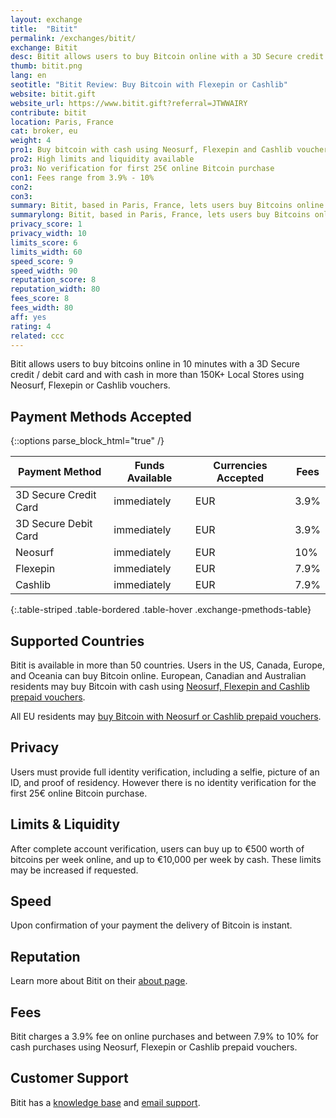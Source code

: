 ```yaml
---
layout: exchange
title:  "Bitit"
permalink: /exchanges/bitit/
exchange: Bitit
desc: Bitit allows users to buy Bitcoin online with a 3D Secure credit or debit card or with cash in more than 150K+ stores using Neosurf, Flexepin or Cashlib vouchers.
thumb: bitit.png
lang: en
seotitle: "Bitit Review: Buy Bitcoin with Flexepin or Cashlib"
website: bitit.gift
website_url: https://www.bitit.gift?referral=JTWWAIRY
contribute: bitit
location: Paris, France
cat: broker, eu
weight: 4
pro1: Buy bitcoin with cash using Neosurf, Flexepin and Cashlib vouchers 
pro2: High limits and liquidity available
pro3: No verification for first 25€ online Bitcoin purchase
con1: Fees range from 3.9% - 10%
con2: 
con3:
summary: Bitit, based in Paris, France, lets users buy Bitcoins online with a 3D secure credit card or debit card, and with cash using Neosurf, Flexepin and Cashlib prepaid vouchers. 
summarylong: Bitit, based in Paris, France, lets users buy Bitcoins online with a 3D secure credit card or debit card, and with cash using Neosurf, Flexepin and Cashlib prepaid vouchers.  
privacy_score: 1
privacy_width: 10
limits_score: 6
limits_width: 60
speed_score: 9
speed_width: 90
reputation_score: 8
reputation_width: 80
fees_score: 8
fees_width: 80
aff: yes
rating: 4
related: ccc
--- 
```

Bitit allows users to buy bitcoins online in 10 minutes with a 3D Secure credit / debit card and with cash in more than 150K+ Local Stores using Neosurf, Flexepin or Cashlib vouchers. 

## Payment Methods Accepted

{::options parse_block_html="true" /}
<div class="table-responsive">

| Payment Method           | Funds Available | Currencies Accepted | Fees |
|--------------------------|-----------------|---------------------|------|
| 3D Secure Credit Card    | immediately     | EUR                 | 3.9% |
| 3D Secure Debit Card     | immediately     | EUR                 | 3.9% |
| Neosurf                  | immediately     | EUR                 | 10%  |
| Flexepin                 | immediately     | EUR                 | 7.9% |
| Cashlib                  | immediately     | EUR                 | 7.9% |
{:.table-striped .table-bordered .table-hover .exchange-pmethods-table}

</div>

## Supported Countries
Bitit is available in more than 50 countries. Users in the US, Canada, Europe, and Oceania can buy Bitcoin online. European, Canadian and Australian residents may buy Bitcoin with cash using [Neosurf, Flexepin and Cashlib prepaid vouchers](https://bitit.gift/voucher?referral=JTWWAIRY).

All EU residents may [buy Bitcoin with Neosurf or Cashlib prepaid vouchers](https://bitit.gift/voucher?referral=JTWWAIRY).

## Privacy
Users must provide full identity verification, including a selfie, picture of an ID, and proof of residency. However there is no identity verification for the first 25€ online Bitcoin purchase.

## Limits & Liquidity
After complete account verification, users can buy up to €500 worth of bitcoins per week online, and up to €10,000 per week by cash. These limits may be increased if requested. 

## Speed
Upon confirmation of your payment the delivery of Bitcoin is instant. 

## Reputation
Learn more about Bitit on their [about page](https://bitit.gift/about_us). 

## Fees
Bitit charges a 3.9% fee on online purchases and between 7.9% to 10% for cash purchases using Neosurf, Flexepin or Cashlib prepaid vouchers.


## Customer Support
Bitit has a [knowledge base](https://support.bitit.gift) and [email support](http://support.bitit.gift/hc/fr/requests/new). 
